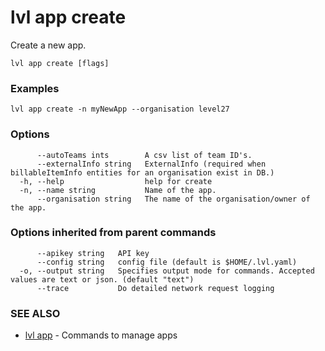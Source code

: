 # lvl app create

Create a new app.

```
lvl app create [flags]
```

### Examples

```
lvl app create -n myNewApp --organisation level27
```

### Options

```
      --autoTeams ints        A csv list of team ID's.
      --externalInfo string   ExternalInfo (required when billableItemInfo entities for an organisation exist in DB.)
  -h, --help                  help for create
  -n, --name string           Name of the app.
      --organisation string   The name of the organisation/owner of the app.
```

### Options inherited from parent commands

```
      --apikey string   API key
      --config string   config file (default is $HOME/.lvl.yaml)
  -o, --output string   Specifies output mode for commands. Accepted values are text or json. (default "text")
      --trace           Do detailed network request logging
```

### SEE ALSO

* [lvl app](lvl_app.md)	 - Commands to manage apps

